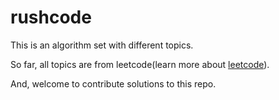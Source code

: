 # rushcode
This is an algorithm set with different topics.

So far, all topics are from leetcode(learn more about [leetcode](https://leetcode-cn.com/)).

And, welcome to contribute solutions to this repo.
